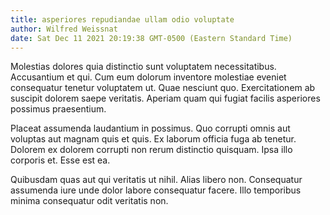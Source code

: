 ```yaml
---
title: asperiores repudiandae ullam odio voluptate
author: Wilfred Weissnat
date: Sat Dec 11 2021 20:19:38 GMT-0500 (Eastern Standard Time)
---
```

Molestias dolores quia distinctio sunt voluptatem necessitatibus. Accusantium et qui. Cum eum dolorum inventore molestiae eveniet consequatur tenetur voluptatem ut. Quae nesciunt quo. Exercitationem ab suscipit dolorem saepe veritatis. Aperiam quam qui fugiat facilis asperiores possimus praesentium.

 Placeat assumenda laudantium in possimus. Quo corrupti omnis aut voluptas aut magnam quis et quis. Ex laborum officia fuga ab tenetur. Dolorem ex dolorem corrupti non rerum distinctio quisquam. Ipsa illo corporis et. Esse est ea.

 Quibusdam quas aut qui veritatis ut nihil. Alias libero non. Consequatur assumenda iure unde dolor labore consequatur facere. Illo temporibus minima consequatur odit veritatis non.